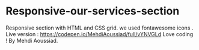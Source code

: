 # Responsive-our-services-section
Responsive section with HTML and CSS grid.
we used fontawesome icons .
Live version : https://codepen.io/MehdiAoussiad/full/vYNVGLd
Love coding ! By Mehdi Aoussiad.
